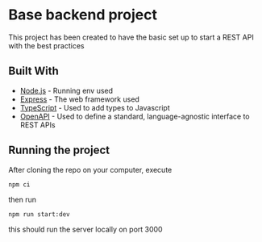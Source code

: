 # Base backend project
This project has been created to have the basic set up to start a REST API with the best practices

## Built With

* [Node.js](https://nodejs.org/es/) - Running env used
* [Express](https://www.npmjs.com/package/express) - The web framework used
* [TypeScript](https://www.npmjs.com/package/typescript) - Used to add types to Javascript
* [OpenAPI](https://www.npmjs.com/package/express-openapi) - Used to define a standard, language-agnostic interface to REST APIs

## Running the project

After cloning the repo on your computer, execute
```
npm ci
```
then run
```
npm run start:dev 
```
this should run the server locally on port 3000
